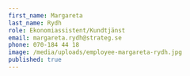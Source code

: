 ```yaml
---
first_name: Margareta
last_name: Rydh
role: Ekonomiassistent/Kundtjänst
email: margareta.rydh@strateg.se
phone: 070-184 44 18
image: /media/uploads/employee-margareta-rydh.jpg
published: true
---
```

